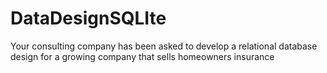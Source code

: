 # DataDesignSQLIte
Your consulting company has been asked to develop a relational database design for a growing company that sells homeowners insurance
